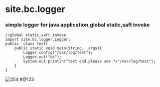 # site.bc.logger
### simple logger for java application,global static,saft invoke
```
//global static,saft invoke
import site.bc.logger.Logger;
public  class test{
    public static void main(String...args){
        Logger.config("/var/log/test");
        Logger.out("ok");
        System.out.println("test end,please see "+"/var/log/test");
    }
}
```

![254](https://user-images.githubusercontent.com/28992783/204740846-2246bed7-710f-438f-8ccb-8643171f8501.png)
#@123
